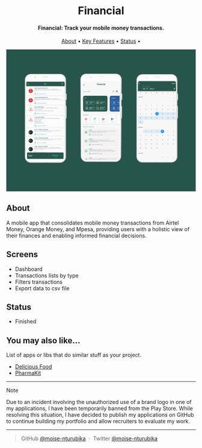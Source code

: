 <h1 align="center">
  <br>
  <br>
    Financial
  <br>
</h1>

<h4 align="center">Financial: Track your mobile money transactions.</h4>

<!-- <p align="center">
  [Project's badges]
</p> -->

<p align="center">
  <a href="#about">About</a> •
  <a href="#key-features">Key Features</a> •
  <!-- <a href="#getting-started">Getting Started</a> • -->
  <!-- <a href="#faq">FAQ</a> • -->
  <a href="#status">Status</a> •
  <!-- <a href="#license">License</a> -->
</p>

![screenshot](screenshots/main.png)

## About

A mobile app that consolidates mobile money transactions from Airtel Money, Orange Money, and Mpesa, providing users with a holistic view of their finances and enabling informed financial decisions.

## Screens

- Dashboard
- Transactions lists by type
- Filters transactions
- Export data to csv file

## Status

- Finished
<!-- ## Main screens

1. Login
![screenshot](screenshots/Login_home.png)

2. Product
![screenshot](screenshots/Cat_Product.png)

3. Payment
![screenshot](screenshots/Payment.png)

4. Profil
![screenshot](screenshots/Profil.png) -->



## You may also like...

List of apps or libs that do similar stuff as your project.

- [Delicious Food](https://github.com/Moise-Nturubika/Delicious-Food-App)
- [PharmaKit](https://gist.github.com/DomPizzie/7a5ff55ffa9081f2de27c315f5018afc)

---

> [!NOTE]  
> Due to an incident involving the unauthorized use of a brand logo in one of my applications, I have been temporarily banned from the Play Store. While resolving this situation, I have decided to publish my applications on GitHub to continue building my portfolio and allow recruiters to evaluate my work.

---
<!-- > [Moïse Nturubika](https://github.com/Moise-Nturubika) &nbsp;&middot;&nbsp; -->
> GitHub [@moise-nturubika](https://github.com/Moise-Nturubika) &nbsp;&middot;&nbsp;
> Twitter [@moise-nturubika](https://twitter.com/moise-nturubika)